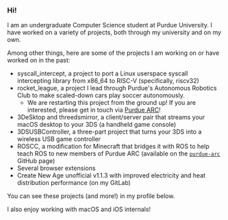 ### Hi!

I am an undergraduate Computer Science student at Purdue University. I have worked on a variety of projects, both through my university and on my own.

Among other things, here are some of the projects I am working on or have worked on in the past:
 - syscall_intercept, a project to port a Linux userspace syscall intercepting library from x86_64 to RISC-V (specifically, riscv32)
 - rocket_league, a project I lead through Purdue's Autonomous Robotics Club to make scaled-down cars play soccer autonomously.
   - We are restarting this project from the ground up! If you are interested, please get in touch via [Purdue ARC](https://purduearc.com)!
 - 3DeSktop and threedsmirror, a client/server pair that streams your macOS desktop to your 3DS (a handheld game console)
 - 3DSUSBController, a three-part project that turns your 3DS into a wireless USB game controller
 - ROSCC, a modification for Minecraft that bridges it with ROS to help teach ROS to new members of Purdue ARC (available on the [`purdue-arc`](https://github.com/purdue-arc) GitHub page)
 - Several browser extensions
 - Create New Age unofficial v1.1.3 with improved electricity and heat distribution performance (on my GitLab)

You can see these projects (and more!) in my profile below.

I also enjoy working with macOS and iOS internals!
